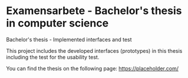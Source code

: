 # Examensarbete - Bachelor's thesis in computer science
Bachelor's thesis - Implemented interfaces and test

This project includes the developed interfaces (prototypes) in this thesis including the test for the usability test.

You can find the thesis on the following page:
https://placeholder.com/
